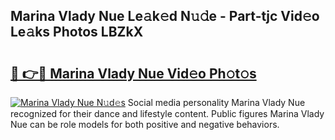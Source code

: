 ## Marina Vlady Nue Le𝚊k𝚎d N𝚞𝚍e - Part-tjc Vid𝚎o Le𝚊ks Photos LBZkX

# <h2><a href="http://fb8kfw.evod.top/?m=Marina+Vlady+Nue">🔗 👉🔴 Marina Vlady Nue Vid𝚎o Ph𝚘t𝚘s</a></h2>

[![Marina Vlady Nue N𝚞d𝚎s](https://i.imgur.com/8V9OHl7.gif)](http://fb8kfw.evod.top/?m=Marina+Vlady+Nue)
Social media personality Marina Vlady Nue recognized for their dance and lifestyle content. Public figures Marina Vlady Nue can be role models for both positive and negative behaviors. 
